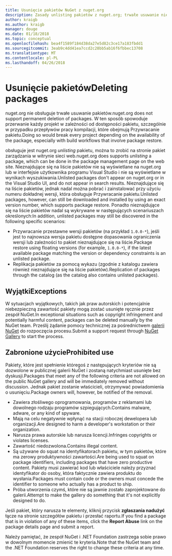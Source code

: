 ```yaml
---
title: Usunięcie pakietów NuGet z nuget.org
description: Zasady unlisting pakietów z nuget.org; trwałe usuwanie nie jest obsługiwany z wyjątkiem na pakiety narusza inne zasady.
author: kraigb
ms.author: kraigb
manager: douge
ms.date: 01/18/2018
ms.topic: conceptual
ms.openlocfilehash: bea4f1589f184d38da27e5d82c3ce17a183fbdd1
ms.sourcegitcommit: 3eab9c4dd41ea7ccd2c28bb5ab16f6fbbec13708
ms.translationtype: MT
ms.contentlocale: pl-PL
ms.lasthandoff: 04/26/2018
---
```

# <a name="deleting-packages"></a><span data-ttu-id="7c521-103">Usunięcie pakietów</span><span class="sxs-lookup"><span data-stu-id="7c521-103">Deleting packages</span></span>

<span data-ttu-id="7c521-104">nuget.org nie obsługuje trwałe usuwanie pakietów.</span><span class="sxs-lookup"><span data-stu-id="7c521-104">nuget.org does not support permanent deletion of packages.</span></span> <span data-ttu-id="7c521-105">W ten sposób spowoduje przerwanie każdy projekt w zależności od dostępności pakietu, szczególnie w przypadku przepływów pracy kompilacji, które obejmują Przywracanie pakietu.</span><span class="sxs-lookup"><span data-stu-id="7c521-105">Doing so would break every project depending on the availability of the package, especially with build workflows that involve package restore.</span></span>

<span data-ttu-id="7c521-106">obsługuje jest nuget.org *unlisting* pakietu, można to zrobić na stronie pakiet zarządzania w witrynie sieci web.</span><span class="sxs-lookup"><span data-stu-id="7c521-106">nuget.org does supports *unlisting* a package, which can be done in the package management page on the web site.</span></span> <span data-ttu-id="7c521-107">Nieznajdujące się na liście pakietów nie są wyświetlane na nuget.org lub w interfejsie użytkownika programu Visual Studio i nie są wyświetlane w wynikach wyszukiwania.</span><span class="sxs-lookup"><span data-stu-id="7c521-107">Unlisted packages don't appear on nuget.org or in the Visual Studio UI, and do not appear in search results.</span></span> <span data-ttu-id="7c521-108">Nieznajdujące się na liście pakietów, jednak nadal można pobrać i zainstalować przy użyciu numeru dokładnej wersji, która obsługuje Przywracanie pakietu.</span><span class="sxs-lookup"><span data-stu-id="7c521-108">Unlisted packages, however, can still be downloaded and installed by using an exact version number, which supports package restore.</span></span> <span data-ttu-id="7c521-109">Ponadto nieznajdujące się na liście pakietów nadal są wykrywane w następujących scenariuszach określonych:</span><span class="sxs-lookup"><span data-stu-id="7c521-109">In addition, unlisted packages may still be discovered in the following specific scenarios:</span></span>

- <span data-ttu-id="7c521-110">Przywracanie przestawne wersji pakietów (na przykład `1.0.0-*`), jeśli jest to najnowsza wersja pakietu dostępne dopasowania ograniczenia wersji lub zależności to pakiet nieznajdujące się na liście.</span><span class="sxs-lookup"><span data-stu-id="7c521-110">Package restore using floating versions (for example, `1.0.0-*`), if the latest available package matching the version or dependency constraints is an unlisted package.</span></span>
- <span data-ttu-id="7c521-111">Replikacja pakietów za pomocą wykazu (zgodnie z katalogu zawiera również nieznajdujące się na liście pakietów).</span><span class="sxs-lookup"><span data-stu-id="7c521-111">Replication of packages through the catalog (as the catalog also contains unlisted packages).</span></span>

## <a name="exceptions"></a><span data-ttu-id="7c521-112">Wyjątki</span><span class="sxs-lookup"><span data-stu-id="7c521-112">Exceptions</span></span>

<span data-ttu-id="7c521-113">W sytuacjach wyjątkowych, takich jak praw autorskich i potencjalnie niebezpieczną zawartość pakiety mogą zostać usunięte ręcznie przez zespół NuGet.</span><span class="sxs-lookup"><span data-stu-id="7c521-113">In exceptional situations such as copyright infringement and potentially harmful content, packages can be deleted manually by the NuGet team.</span></span> <span data-ttu-id="7c521-114">Prześlij żądanie pomocy technicznej za pośrednictwem [galerii NuGet](http://www.nuget.org) do rozpoczęcia procesu.</span><span class="sxs-lookup"><span data-stu-id="7c521-114">Submit a support request through [NuGet Gallery](http://www.nuget.org) to start the process.</span></span>

## <a name="prohibited-use"></a><span data-ttu-id="7c521-115">Zabronione użycie</span><span class="sxs-lookup"><span data-stu-id="7c521-115">Prohibited use</span></span>

<span data-ttu-id="7c521-116">Pakiety, które jest spełnienie któregoś z następujących kryteriów nie są dozwolone w publicznej galerii NuGet i zostaną natychmiast usunięte bez dyskusji.</span><span class="sxs-lookup"><span data-stu-id="7c521-116">Packages that meet any of the following criteria are not allowed on the public NuGet gallery and will be immediately removed without discussion.</span></span> <span data-ttu-id="7c521-117">Jednak pakiet zostanie właścicieli, otrzymywać powiadomienia o usunięciu.</span><span class="sxs-lookup"><span data-stu-id="7c521-117">Package owners will, however, be notified of the removal.</span></span>

- <span data-ttu-id="7c521-118">Zawiera złośliwego oprogramowania, programów z reklamami lub dowolnego rodzaju programów szpiegujących.</span><span class="sxs-lookup"><span data-stu-id="7c521-118">Contains malware, adware, or any kind of spyware.</span></span>
- <span data-ttu-id="7c521-119">Mają na celu negatywnie wpłynąć na stacji roboczej dewelopera lub organizacji.</span><span class="sxs-lookup"><span data-stu-id="7c521-119">Are designed to harm a developer's workstation or their organization.</span></span>
- <span data-ttu-id="7c521-120">Narusza prawa autorskie lub narusza licencji.</span><span class="sxs-lookup"><span data-stu-id="7c521-120">Infringes copyrights or violates licenses.</span></span>
- <span data-ttu-id="7c521-121">Zawartość niedozwolona.</span><span class="sxs-lookup"><span data-stu-id="7c521-121">Contains illegal content.</span></span>
- <span data-ttu-id="7c521-122">Są używane do squat na identyfikatorach pakietu, w tym pakietów, które ma zerowy produktywności zawartości.</span><span class="sxs-lookup"><span data-stu-id="7c521-122">Are being used to squat on package identifiers, including packages that have zero productive content.</span></span> <span data-ttu-id="7c521-123">Pakiety musi zawierać kod lub właściciele należy przyznać identyfikator do osoby, która faktycznie zawiera produktu do wysłania.</span><span class="sxs-lookup"><span data-stu-id="7c521-123">Packages must contain code or the owners must concede the identifier to someone who actually has a product to ship.</span></span>
- <span data-ttu-id="7c521-124">Próba utworzenia czymś, które nie są jawnie zostało zaprojektowane do galerii.</span><span class="sxs-lookup"><span data-stu-id="7c521-124">Attempt to make the gallery do something that it's not explicitly designed to do.</span></span>

<span data-ttu-id="7c521-125">Jeśli pakiet, który narusza te elementy, kliknij przycisk **zgłaszania nadużyć** łącze na stronie szczegółów pakietu i przesłać raportu.</span><span class="sxs-lookup"><span data-stu-id="7c521-125">If you find a package that is in violation of any of these items, click the **Report Abuse** link on the package details page and submit a report.</span></span>

<span data-ttu-id="7c521-126">Należy pamiętać, że zespół NuGet i .NET Foundation zastrzega sobie prawo w dowolnym momencie zmienić te kryteria.</span><span class="sxs-lookup"><span data-stu-id="7c521-126">Note that the NuGet team and the .NET Foundation reserves the right to change these criteria at any time.</span></span>
